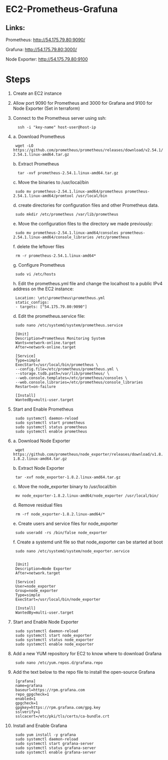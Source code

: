 # EC2-Prometheus-Grafuna

## Links:
Prometheus: http://54.175.79.80:9090/

Grafuna: http://54.175.79.80:3000/

Node Exporter: http://54.175.79.80:9100


# Steps
1. Create an EC2 instance

2. Allow port 9090 for Prometheus and 3000 for Grafana and 9100 for Node Exporter (Set in terraform)

3. Connect to the Prometheus server using ssh:
         
         ssh -i "key-name" host-user@host-ip

4. a. Download  Prometheus
        
        wget -LO https://github.com/prometheus/prometheus/releases/download/v2.54.1/prometheus-2.54.1.linux-amd64.tar.gz


    b. Extract Prometheus
         
         tar -xvf prometheus-2.54.1.linux-amd64.tar.gz

    c. Move the binaries to /usr/local/bin
        
        sudo mv prometheus-2.54.1.linux-amd64/prometheus prometheus-2.54.1.linux-amd64/promtool /usr/local/bin 

    d. create directories for configuration files and other Prometheus data.
        
        sudo mkdir /etc/prometheus /var/lib/prometheus

    e. Move the configuration files to the directory we made previously:
        
        sudo mv prometheus-2.54.1.linux-amd64/consoles prometheus-2.54.1.linux-amd64/console_libraries /etc/prometheus

    f. delete the leftover files
        
        rm -r prometheus-2.54.1.linux-amd64*

    g. Configure Prometheus
        
        sudo vi /etc/hosts

    h. Edit the prometheus.yml file and change the localhost to a public IPv4 address on the EC2 instance:
        
        Location: \etc\prometheus\prometheus.yml 
        static_configs:
        - targets: ["54.175.79.80:9090"]

    d. Edit the prometheus.service file:
        
        sudo nano /etc/systemd/system/prometheus.service

        [Unit]
        Description=Prometheus Monitoring System
        Wants=network-online.target
        After=network-online.target

        [Service]
        Type=simple
        ExecStart=/usr/local/bin/prometheus \
        --config.file=/etc/prometheus/prometheus.yml \
        --storage.tsdb.path=/var/lib/prometheus/ \
        --web.console.templates=/etc/prometheus/consoles \
        --web.console.libraries=/etc/prometheus/console_libraries
        Restart=on-failure

        [Install]
        WantedBy=multi-user.target

5. Start and Enable Prometheus

        sudo systemctl daemon-reload
        sudo systemctl start prometheus
        sudo systemctl status prometheus
        sudo systemctl enable prometheus

6. a. Download Node Exporter
        
        wget https://github.com/prometheus/node_exporter/releases/download/v1.8.2/node_exporter-1.8.2.linux-amd64.tar.gz

    b. Extract Node Exporter
        
        tar -xvf node_exporter-1.8.2.linux-amd64.tar.gz

    c. Move the node_exporter binary to /usr/local/bin
    
        mv node_exporter-1.8.2.linux-amd64/node_exporter /usr/local/bin/

    d. Remove residual files
        
        rm -rf node_exporter-1.8.2.linux-amd64/*

    e. Create users and service files for node_exporter
        
        sudo useradd -rs /bin/false node_exporter

    f. Create a systemd unit file so that node_exporter can be started at boot
        
        sudo nano /etc/systemd/system/node_exporter.service

    
        [Unit]
        Description=Node Exporter
        After=network.target
        
        [Service]
        User=node_exporter
        Group=node_exporter
        Type=simple
        ExecStart=/usr/local/bin/node_exporter    

        [Install]
        WantedBy=multi-user.target

5. Start and Enable Node Exporter
    
        sudo systemctl daemon-reload
        sudo systemctl start node_exporter
        sudo systemctl status node_exporter
        sudo systemctl enable node_exporter

6. Add a new YUM repository for EC2 to know where to download Grafana

        sudo nano /etc/yum.repos.d/grafana.repo

7. Add the text below to the repo file to install the open-source Grafana

        [grafana]
        name=grafana
        baseurl=https://rpm.grafana.com
        repo_gpgcheck=1
        enabled=1
        gpgcheck=1
        gpgkey=https://rpm.grafana.com/gpg.key
        sslverify=1
        sslcacert=/etc/pki/tls/certs/ca-bundle.crt


8. Install and Enable Grafana
    
        sudo yum install -y grafana
        sudo systemctl daemon-reload
        sudo systemctl start grafana-server
        sudo systemctl status grafana-server
        sudo systemctl enable grafana-server